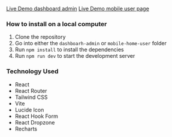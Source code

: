 [Live Demo dashboard admin](https://fe-test-app-dashboard.vercel.app/)
[Live Demo mobile user page](https://fe-test-app.vercel.app/)

### How to install on a local computer

1. Clone the repository
2. Go into either the `dashboarh-admin` or `mobile-home-user` folder
3. Run `npm install` to install the dependencies
4. Run `npm run dev` to start the development server


### Technology Used

- React
- React Router
- Tailwind CSS
- Vite
- Lucide Icon
- React Hook Form
- React Dropzone
- Recharts
